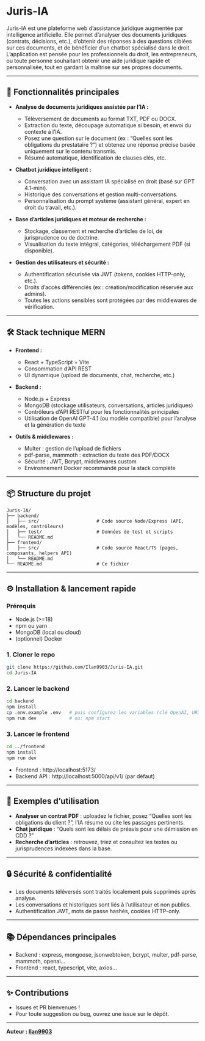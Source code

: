 # Juris-IA

Juris-IA est une plateforme web d’assistance juridique augmentée par intelligence artificielle. Elle permet d’analyser des documents juridiques (contrats, décisions, etc.), d’obtenir des réponses à des questions ciblées sur ces documents, et de bénéficier d’un chatbot spécialisé dans le droit. L’application est pensée pour les professionnels du droit, les entrepreneurs, ou toute personne souhaitant obtenir une aide juridique rapide et personnalisée, tout en gardant la maîtrise sur ses propres documents.

---

## 🚀 Fonctionnalités principales

- **Analyse de documents juridiques assistée par l’IA :**
  - Téléversement de documents au format TXT, PDF ou DOCX.
  - Extraction du texte, découpage automatique si besoin, et envoi du contexte à l’IA.
  - Posez une question sur le document (ex : “Quelles sont les obligations du prestataire ?”) et obtenez une réponse précise basée uniquement sur le contenu transmis.
  - Résumé automatique, identification de clauses clés, etc.

- **Chatbot juridique intelligent :**
  - Conversation avec un assistant IA spécialisé en droit (basé sur GPT 4.1-mini).
  - Historique des conversations et gestion multi-conversations.
  - Personnalisation du prompt système (assistant général, expert en droit du travail, etc.).

- **Base d’articles juridiques et moteur de recherche :**
  - Stockage, classement et recherche d’articles de loi, de jurisprudence ou de doctrine.
  - Visualisation du texte intégral, catégories, téléchargement PDF (si disponible).

- **Gestion des utilisateurs et sécurité :**
  - Authentification sécurisée via JWT (tokens, cookies HTTP-only, etc.).
  - Droits d’accès différenciés (ex : création/modification réservée aux admins).
  - Toutes les actions sensibles sont protégées par des middlewares de vérification.

---

## 🛠️ Stack technique MERN

- **Frontend :**
  - React + TypeScript + Vite
  - Consommation d’API REST
  - UI dynamique (upload de documents, chat, recherche, etc.)

- **Backend :**
  - Node.js + Express
  - MongoDB (stockage utilisateurs, conversations, articles juridiques)
  - Contrôleurs d’API RESTful pour les fonctionnalités principales
  - Utilisation de OpenAI GPT-4.1 (ou modèle compatible) pour l’analyse et la génération de texte

- **Outils & middlewares :**
  - Multer : gestion de l’upload de fichiers
  - pdf-parse, mammoth : extraction du texte des PDF/DOCX
  - Sécurité : JWT, Bcrypt, middlewares custom
  - Environnement Docker recommandé pour la stack complète

---

## 📦 Structure du projet

```
Juris-IA/
├── backend/
│   ├── src/                     # Code source Node/Express (API, modèles, contrôleurs)
│   ├── test/                    # Données de test et scripts
│   └── README.md
├── frontend/
│   ├── src/                     # Code source React/TS (pages, composants, helpers API)
│   └── README.md
└── README.md                    # Ce fichier
```

---

## ⚙️ Installation & lancement rapide

### Prérequis

- Node.js (>=18)
- npm ou yarn
- MongoDB (local ou cloud)
- (optionnel) Docker

### 1. Cloner le repo

```bash
git clone https://github.com/Ilan9903/Juris-IA.git
cd Juris-IA
```

### 2. Lancer le backend

```bash
cd backend
npm install
cp .env.example .env   # puis configurez les variables (clé OpenAI, URI MongoDB, etc.)
npm run dev            # ou: npm start
```

### 3. Lancer le frontend

```bash
cd ../frontend
npm install
npm run dev
```

- Frontend : http://localhost:5173/
- Backend API : http://localhost:5000/api/v1/ (par défaut)

---

## 🧩 Exemples d’utilisation

- **Analyser un contrat PDF** : uploadez le fichier, posez “Quelles sont les obligations du client ?”, l’IA résume ou cite les passages pertinents.
- **Chat juridique** : “Quels sont les délais de préavis pour une démission en CDD ?”
- **Recherche d’articles** : retrouvez, triez et consultez les textes ou jurisprudences indexées dans la base.

---

## 🔒 Sécurité & confidentialité

- Les documents téléversés sont traités localement puis supprimés après analyse.
- Les conversations et historiques sont liés à l’utilisateur et non publics.
- Authentification JWT, mots de passe hashés, cookies HTTP-only.

---

## 📚 Dépendances principales

- Backend : express, mongoose, jsonwebtoken, bcrypt, multer, pdf-parse, mammoth, openai…
- Frontend : react, typescript, vite, axios…

---

## ✨ Contributions

- Issues et PR bienvenues !
- Pour toute suggestion ou bug, ouvrez une issue sur le dépôt.

---

**Auteur : [Ilan9903](https://github.com/Ilan9903)**
